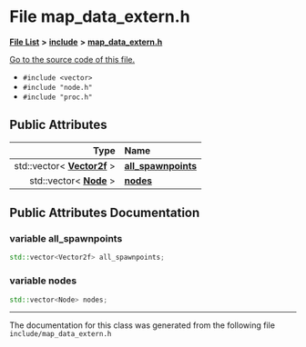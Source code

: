
# File map\_data\_extern.h


[**File List**](files.md) **>** [**include**](dir_d44c64559bbebec7f509842c48db8b23.md) **>** [**map\_data\_extern.h**](map__data__extern_8h.md)

[Go to the source code of this file.](map__data__extern_8h_source.md)



* `#include <vector>`
* `#include "node.h"`
* `#include "proc.h"`













## Public Attributes

| Type | Name |
| ---: | :--- |
|  std::vector&lt; [**Vector2f**](structVector2f.md) &gt; | [**all\_spawnpoints**](map__data__extern_8h.md#variable-all-spawnpoints)  <br> |
|  std::vector&lt; [**Node**](classNode.md) &gt; | [**nodes**](map__data__extern_8h.md#variable-nodes)  <br> |










## Public Attributes Documentation


### variable all\_spawnpoints 


```cpp
std::vector<Vector2f> all_spawnpoints;
```



### variable nodes 


```cpp
std::vector<Node> nodes;
```



------------------------------
The documentation for this class was generated from the following file `include/map_data_extern.h`